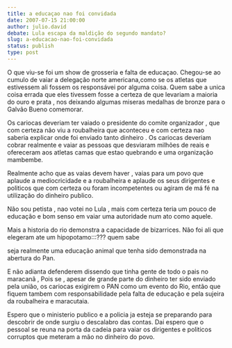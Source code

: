 ```yaml
---
title: a educaçao nao foi convidada
date: 2007-07-15 21:00:00
author: julio.david
debate: Lula escapa da maldição do segundo mandato?
slug: a-educacao-nao-foi-convidada
status: publish 
type: post
---
```


O que viu-se foi um show de grosseria e falta de educaçao. Chegou-se ao cumulo de vaiar a delegação norte americana,como se os atletas que estivessem ali fossem os responsávei por alguma coisa. Quem sabe a unica coisa errada que eles tivessem fosse a certeza de que levariam a maioria do ouro e prata , nos deixando algumas miseras medalhas de bronze para o Galvão Bueno comemorar.  

Os cariocas deveriam ter vaiado o presidente do comite organizador , que com certeza não viu a roubalheira que aconteceu e com certeza nao saberia explicar onde foi enviado tanto dinheiro . Os cariocas deveriam cobrar realmente e vaiar as pessoas que desviaram milhões de reais e ofereceram aos atletas camas que estao quebrando e uma organização mambembe.   

Realmente acho que as vaias devem haver , vaias para um povo que aplaude a mediocricidade e a roubalheira e aplaude os seus dirigentes e politicos que com certeza ou foram incompetentes ou agiram de má fé na utilização do dinheiro publico.  

Não sou petista , nao votei no Lula , mais com certeza teria um pouco de educação e bom senso em vaiar uma autoridade num ato como aquele.   

Mais a historia do rio demonstra a capacidade de bizarrices. Não foi ali que elegeram ate um hipopotamo:::??? quem sabe   

seja realmente uma educação animal que tenha sido demonstrada na abertura do Pan.   

E não adianta defenderem dissendo que tinha gente de todo o pais no maracanã , Pois se , apesar de grande parte do dinheiro ter sido enviado pela união, os cariocas exigirem o PAN como um evento do Rio, então que fiquem tambem com responsabilidade pela falta de educação e pela sujeira da roubalheira e maracutaia.   

Espero que o ministerio publico e a policia ja esteja se preparando para descobrir de onde surgiu o descalabro das contas. Dai espero que o pessoal se reuna na porta da cadeia para vaiar os dirigentes e politicos corruptos que meteram a mão no dinheiro do povo.
